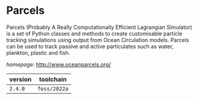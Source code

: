 # Parcels

Parcels (Probably A Really Computationally Efficient Lagrangian Simulator) is a set of Python classes and methods to create customisable particle tracking simulations using output from Ocean Circulation models. Parcels can be used to track passive and active particulates such as water, plankton, plastic and fish.

*homepage*: <http://www.oceanparcels.org/>

version | toolchain
--------|----------
``2.4.0`` | ``foss/2022a``
